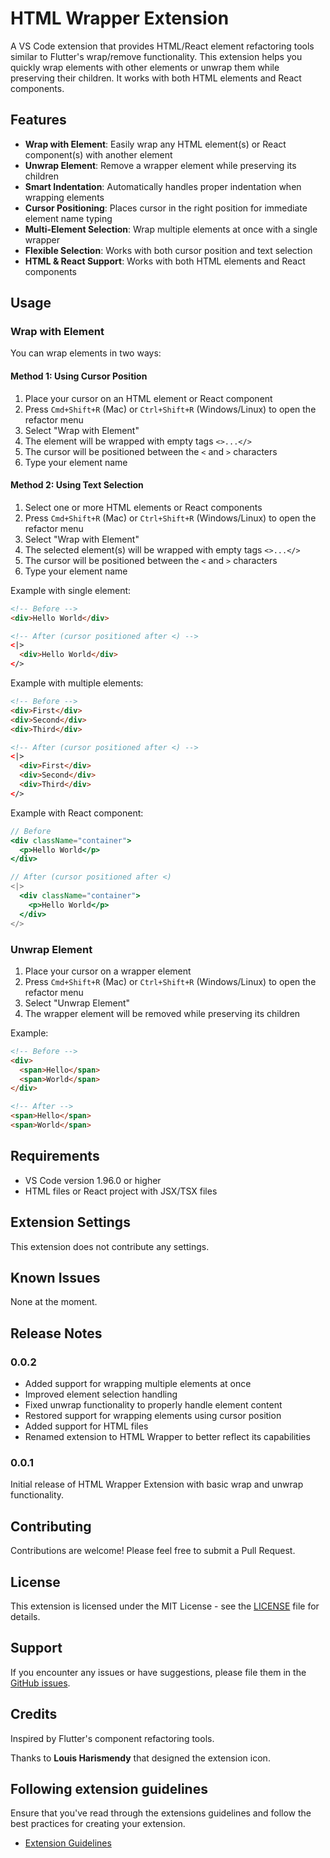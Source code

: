# HTML Wrapper Extension

A VS Code extension that provides HTML/React element refactoring tools similar to Flutter's wrap/remove functionality. This extension helps you quickly wrap elements with other elements or unwrap them while preserving their children. It works with both HTML elements and React components.

## Features

- **Wrap with Element**: Easily wrap any HTML element(s) or React component(s) with another element
- **Unwrap Element**: Remove a wrapper element while preserving its children
- **Smart Indentation**: Automatically handles proper indentation when wrapping elements
- **Cursor Positioning**: Places cursor in the right position for immediate element name typing
- **Multi-Element Selection**: Wrap multiple elements at once with a single wrapper
- **Flexible Selection**: Works with both cursor position and text selection
- **HTML & React Support**: Works with both HTML elements and React components

## Usage

### Wrap with Element

You can wrap elements in two ways:

#### Method 1: Using Cursor Position

1. Place your cursor on an HTML element or React component
2. Press `Cmd+Shift+R` (Mac) or `Ctrl+Shift+R` (Windows/Linux) to open the refactor menu
3. Select "Wrap with Element"
4. The element will be wrapped with empty tags `<>...</>`
5. The cursor will be positioned between the `<` and `>` characters
6. Type your element name

#### Method 2: Using Text Selection

1. Select one or more HTML elements or React components
2. Press `Cmd+Shift+R` (Mac) or `Ctrl+Shift+R` (Windows/Linux) to open the refactor menu
3. Select "Wrap with Element"
4. The selected element(s) will be wrapped with empty tags `<>...</>`
5. The cursor will be positioned between the `<` and `>` characters
6. Type your element name

Example with single element:

```html
<!-- Before -->
<div>Hello World</div>

<!-- After (cursor positioned after <) -->
<|>
  <div>Hello World</div>
</>
```

Example with multiple elements:

```html
<!-- Before -->
<div>First</div>
<div>Second</div>
<div>Third</div>

<!-- After (cursor positioned after <) -->
<|>
  <div>First</div>
  <div>Second</div>
  <div>Third</div>
</>
```

Example with React component:

```jsx
// Before
<div className="container">
  <p>Hello World</p>
</div>

// After (cursor positioned after <)
<|>
  <div className="container">
    <p>Hello World</p>
  </div>
</>
```

### Unwrap Element

1. Place your cursor on a wrapper element
2. Press `Cmd+Shift+R` (Mac) or `Ctrl+Shift+R` (Windows/Linux) to open the refactor menu
3. Select "Unwrap Element"
4. The wrapper element will be removed while preserving its children

Example:

```html
<!-- Before -->
<div>
  <span>Hello</span>
  <span>World</span>
</div>

<!-- After -->
<span>Hello</span>
<span>World</span>
```

## Requirements

- VS Code version 1.96.0 or higher
- HTML files or React project with JSX/TSX files

## Extension Settings

This extension does not contribute any settings.

## Known Issues

None at the moment.

## Release Notes

### 0.0.2

- Added support for wrapping multiple elements at once
- Improved element selection handling
- Fixed unwrap functionality to properly handle element content
- Restored support for wrapping elements using cursor position
- Added support for HTML files
- Renamed extension to HTML Wrapper to better reflect its capabilities

### 0.0.1

Initial release of HTML Wrapper Extension with basic wrap and unwrap functionality.

## Contributing

Contributions are welcome! Please feel free to submit a Pull Request.

## License

This extension is licensed under the MIT License - see the [LICENSE](LICENSE) file for details.

## Support

If you encounter any issues or have suggestions, please file them in the [GitHub issues](https://github.com/kylianSalomon/html-wrapper).

## Credits

Inspired by Flutter's component refactoring tools.

Thanks to **Louis Harismendy** that designed the extension icon.

## Following extension guidelines

Ensure that you've read through the extensions guidelines and follow the best practices for creating your extension.

- [Extension Guidelines](https://code.visualstudio.com/api/references/extension-guidelines)
